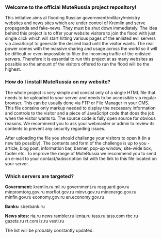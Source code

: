 ### Welcome to the official MuteRussia project repository!

This initiative aims at flooding Russian government/military/ministry websites and news sites which are under control of Kremlin and serve propaganda and fake-news. They must be shut down immediately. The idea behind this project is to offer your website visitors to join the flood with just single click which will start hitting various pages of the enlisted evil servers via JavaScript to generate the desired load until the visitor wants. The real power comes with the massive sharing and usage across the world so it will be difficult or even impossible to filter the incoming traffic of the enlisted servers. Therefore it is essential to run this project at as many websites as possible so the amount of the visitors offered to run the flood will be the highest.

### How do I install MuteRussia on my website?

The whole project is very simple and consist only of a single HTML file that needs to be uploaded to your server and needs to be accessible via regular browser. This can be usually done via FTP or File Manager in your CMS. This file contains only markup needed to display the necessary information and controls to the visitor and a piece of JavaScript code that does the job when the visitor wants to. The source code is fully open source for obvious reasons. We recommend you to ask your webmaster or admin to review its contents to prevent any security regarding issues.

After uploading the file you should challenge your visitors to open it (in a new tab possibly). The contents and form of the challenge is up to you - article, blog post, information bar, banner, pop-up window, site-wide box, footer etc. To improve the range of MuteRussia we recommend you to send an e-mail to your contact/subscription list with the link to this file located on your server.

### Which servers are targeted?

**Government:**
kremlin.ru
mil.ru
government.ru
rosguard.gov.ru
minpromtorg.gov.ru
morflot.gov.ru
minvr.gov.ru
minenergo.gov.ru
minfin.gov.ru
economy.gov.ru
en.economy.gov.ru

**Banks:**
sberbank.ru

**News sites:**
ria.ru
news.rambler.ru
lenta.ru
tass.ru
tass.com
rbc.ru
gazeta.ru
rt.com
iz.ru
vesti.ru

The list will be probably constantly updated.

<!--
**muterussia/muterussia** is a ✨ _special_ ✨ repository because its `README.md` (this file) appears on your GitHub profile.

Here are some ideas to get you started:

- 🔭 I’m currently working on ...
- 🌱 I’m currently learning ...
- 👯 I’m looking to collaborate on ...
- 🤔 I’m looking for help with ...
- 💬 Ask me about ...
- 📫 How to reach me: ...
- 😄 Pronouns: ...
- ⚡ Fun fact: ...
-->

